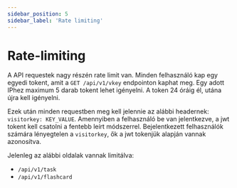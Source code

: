 ```yaml
---
sidebar_position: 5
sidebar_label: 'Rate limiting'
---
```


# Rate-limiting

A API requestek nagy részén rate limit van. Minden felhasználó kap egy egyedi tokent, amit a `GET /api/v1/vkey` endpointon kaphat meg. Egy adott IPhez maximum 5 darab tokent lehet igényelni. A token 24 óráig él, utána újra kell igényelni.

Ezek után minden requestben meg kell jelennie az alábbi headernek: `visitorkey: KEY_VALUE`. Amennyiben a felhasználó be van jelentkezve, a jwt tokent kell csatolni a fentebb leírt módszerrel. Bejelentkezett felhasználók számára lényegtelen a `visitorkey`, ők a jwt tokenjük alapján vannak azonosítva.

Jelenleg az alábbi oldalak vannak limitálva:
- `/api/v1/task`
- `/api/v1/flashcard` 